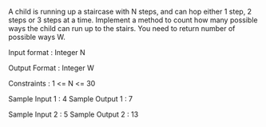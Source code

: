 A child is running up a staircase with N steps, and can hop either 1 step, 2 steps or 3 steps at a time. Implement a method to count how many possible ways the child can run up to the stairs. You need to return number of possible ways W.

Input format :
Integer N

Output Format :
Integer W

Constraints :
1 <= N <= 30

Sample Input 1 :
4
Sample Output 1 :
7

Sample Input 2 :
5
Sample Output 2 :
13
